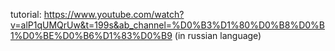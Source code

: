 tutorial: https://www.youtube.com/watch?v=alP1qUMQrUw&t=199s&ab_channel=%D0%B3%D1%80%D0%B8%D0%B1%D0%BE%D0%B6%D1%83%D0%B9 (in russian language)
